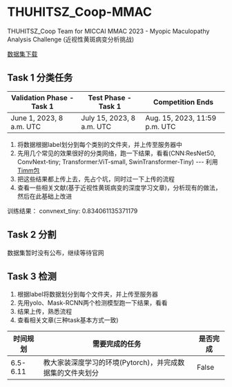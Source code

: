# THUHITSZ_Coop-MMAC
THUHITSZ_Coop Team for MICCAI MMAC 2023 - Myopic Maculopathy Analysis Challenge (近视性黄斑病变分析挑战)


[数据集下载](https://pan.baidu.com/s/1hi7ETmqYcJAd7w1oSZEyWA?pwd=lxss#list/path=%2F)

## Task 1 分类任务

Validation Phase - Task 1 | Test Phase - Task 1 | Competition Ends
------------------------- | --------------------| ----------------
June 1, 2023, 8 a.m. UTC | July 15, 2023, 8 a.m. UTC | Aug. 15, 2023, 11:59 p.m. UTC

1. 将数据根据label划分到每个类别的文件夹，并上传至服务器中
2. 先用几个常见的效果很好的分类网络，跑一下结果，看看(CNN:ResNet50, ConvNext-tiny; Transformer:ViT-small, SwinTransformer-Tiny) --- 利用[Timm包](https://github.com/huggingface/pytorch-image-models)
3. 把这些结果都上传上去，先占个坑，同时过一下上传的流程
4. 查看一些相关文献(基于近视性黄斑病变的深度学习文章)，分析现有的做法，然后在此基础上改进

训练结果：
convnext_tiny:  0.834061135371179

## Task 2 分割

数据集暂时没有公布，继续等待官网

## Task 3 检测

1. 根据label将数据划分到每个文件夹，并上传至服务器
2. 先用yolo、Mask-RCNN两个检测模型跑一下结果，看看
3. 结果上传，熟悉流程
4. 查看相关文章(三种task基本方式一致)


时间规划 | 需要完成的任务 | 是否完成
-------- | -------------| --------
6.5-6.11 | 教大家装深度学习的环境(Pytorch)，并完成数据集的文件夹划分 | False
